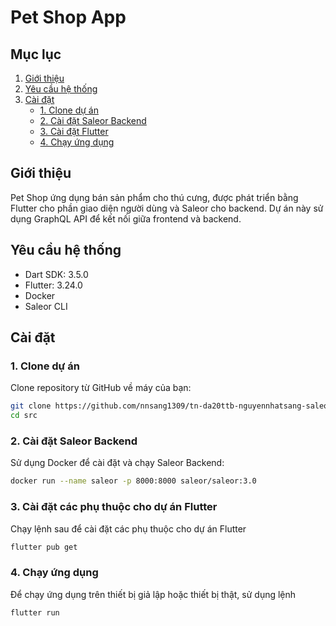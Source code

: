 # Pet Shop App

## Mục lục

1. [Giới thiệu](#giới-thiệu)
2. [Yêu cầu hệ thống](#yêu-cầu-hệ-thống)
3. [Cài đặt](#cài-đặt)
   - [1. Clone dự án](#1-clone-dự-án)
   - [2. Cài đặt Saleor Backend](#2-cài-đặt-saleor-backend)
   - [3. Cài đặt Flutter](#3-cài-đặt-flutter)
   - [4. Chạy ứng dụng](#4-chạy-ứng-dụng)

## Giới thiệu

Pet Shop ứng dụng bán sản phẩm cho thú cưng, được phát triển bằng Flutter cho phần giao diện người dùng và Saleor cho backend. Dự án này sử dụng GraphQL API để kết nối giữa frontend và backend.

## Yêu cầu hệ thống

- Dart SDK: 3.5.0
- Flutter: 3.24.0
- Docker
- Saleor CLI

## Cài đặt

### 1. Clone dự án

Clone repository từ GitHub về máy của bạn:

```bash
git clone https://github.com/nnsang1309/tn-da20ttb-nguyennhatsang-saleor-graphql.git
cd src
```

### 2. Cài đặt Saleor Backend

Sử dụng Docker để cài đặt và chạy Saleor Backend:

```bash
docker run --name saleor -p 8000:8000 saleor/saleor:3.0
```

### 3. Cài đặt các phụ thuộc cho dự án Flutter

Chạy lệnh sau để cài đặt các phụ thuộc cho dự án Flutter

```bash
flutter pub get
```

### 4. Chạy ứng dụng

Để chạy ứng dụng trên thiết bị giả lập hoặc thiết bị thật, sử dụng lệnh

```bash
flutter run
```
